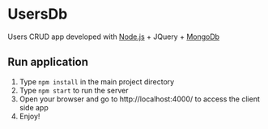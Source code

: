 # UsersDb
Users CRUD app developed with [Node.js](https://nodejs.org/en/download/) + JQuery + [MongoDb](https://www.mongodb.com/download-center/community)

## Run application
1. Type `npm install` in the main project directory
2. Type `npm start` to run the server
3. Open your browser and go to http://localhost:4000/ to access the client side app
4. Enjoy!
